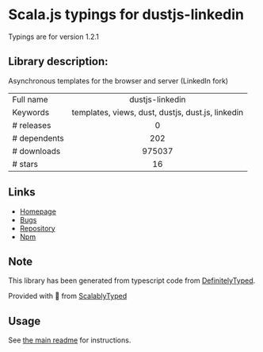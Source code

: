 
# Scala.js typings for dustjs-linkedin

Typings are for version 1.2.1

## Library description:
Asynchronous templates for the browser and server (LinkedIn fork)

|                    |                 |
| ------------------ | :-------------: |
| Full name          | dustjs-linkedin |
| Keywords           | templates, views, dust, dustjs, dust.js, linkedin |
| # releases         | 0 |
| # dependents       | 202 |
| # downloads        | 975037 |
| # stars            | 16 |

## Links
- [Homepage](http://dustjs.com/)
- [Bugs](https://github.com/linkedin/dustjs/issues)
- [Repository](https://github.com/linkedin/dustjs)
- [Npm](https://www.npmjs.com/package/dustjs-linkedin)
    


## Note
This library has been generated from typescript code from [DefinitelyTyped](https://definitelytyped.org).

Provided with :purple_heart: from [ScalablyTyped](https://github.com/oyvindberg/ScalablyTyped)

## Usage
See [the main readme](../../readme.md) for instructions.


